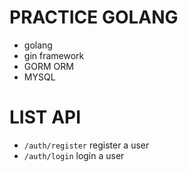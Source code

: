 # PRACTICE GOLANG

- golang
- gin framework
- GORM ORM
- MYSQL

# LIST API

- `/auth/register` register a user
- `/auth/login` login a user
